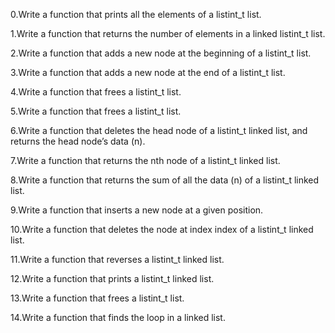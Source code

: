0.Write a function that prints all the elements of a listint_t list.

1.Write a function that returns the number of elements in a linked listint_t list.

2.Write a function that adds a new node at the beginning of a listint_t list.

3.Write a function that adds a new node at the end of a listint_t list.

4.Write a function that frees a listint_t list.

5.Write a function that frees a listint_t list.

6.Write a function that deletes the head node of a listint_t linked list, and returns the head node’s data (n).

7.Write a function that returns the nth node of a listint_t linked list.

8.Write a function that returns the sum of all the data (n) of a listint_t linked list.

9.Write a function that inserts a new node at a given position.

10.Write a function that deletes the node at index index of a listint_t linked list.

11.Write a function that reverses a listint_t linked list.

12.Write a function that prints a listint_t linked list.

13.Write a function that frees a listint_t list.

14.Write a function that finds the loop in a linked list.